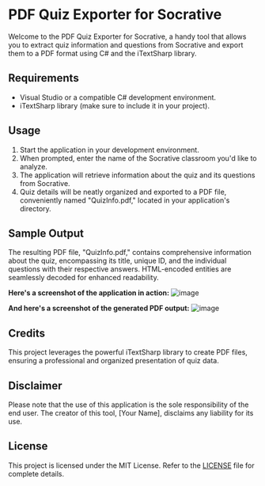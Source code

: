 # PDF Quiz Exporter for Socrative

Welcome to the PDF Quiz Exporter for Socrative, a handy tool that allows you to extract quiz information and questions from Socrative and export them to a PDF format using C# and the iTextSharp library.

## Requirements

- Visual Studio or a compatible C# development environment.
- iTextSharp library (make sure to include it in your project).

## Usage

1. Start the application in your development environment.
2. When prompted, enter the name of the Socrative classroom you'd like to analyze.
3. The application will retrieve information about the quiz and its questions from Socrative.
4. Quiz details will be neatly organized and exported to a PDF file, conveniently named "QuizInfo.pdf," located in your application's directory.

## Sample Output

The resulting PDF file, "QuizInfo.pdf," contains comprehensive information about the quiz, encompassing its title, unique ID, and the individual questions with their respective answers. HTML-encoded entities are seamlessly decoded for enhanced readability.

**Here's a screenshot of the application in action:**
![image](https://github.com/qzxtu/PDF-Quiz-Exporter-for-Socrative/assets/69091361/a7b5c13f-204e-4802-b148-93cd41694d6b)

**And here's a screenshot of the generated PDF output:**
![image](https://github.com/qzxtu/PDF-Quiz-Exporter-for-Socrative/assets/69091361/7537a264-dd45-4497-bdef-1191bce3cb68)

## Credits

This project leverages the powerful iTextSharp library to create PDF files, ensuring a professional and organized presentation of quiz data.

## Disclaimer

Please note that the use of this application is the sole responsibility of the end user. The creator of this tool, [Your Name], disclaims any liability for its use.

## License

This project is licensed under the MIT License. Refer to the [LICENSE](LICENSE) file for complete details.
